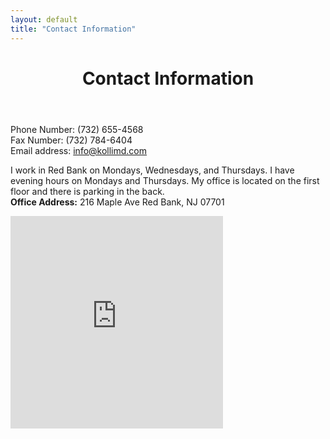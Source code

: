 ```yaml
---
layout: default
title: "Contact Information"
---
```


<header class="entry-header">
  <h1 class="entry-title">Contact Information</h1>
</header>
<p>Phone Number: (732) 655-4568<br/>
Fax Number: (732) 784-6404<br/>
Email address: <a href="mailto:info@kollimd.com" class="email">info@kollimd.com</a></p>
 
<p>I work in Red Bank on Mondays, Wednesdays, and Thursdays. I have evening hours on Mondays and Thursdays. My office is located on the first floor and there is parking in the back.<br/>
<span style="font-weight: bold;">Office Address:</span> 216 Maple Ave Red Bank, NJ 07701</p>

<div class="sites-embed-align-center-wrapping-on" style="">
  <div class="sites-embed-border-on sites-embed" style="width: 340px;">
    <div class="sites-embed-content sites-embed-type-map">
			<p><iframe title="216 Maple Ave" src="https://maps.google.com/maps?f=q&amp;source=s_q&amp;hl=en&amp;geocode=&amp;q=216+Maple+Ave+Red+Bank,+NJ+07701&amp;aq=&amp;sll=42.746632,-75.770041&amp;sspn=6.558247,10.667725&amp;ie=UTF8&amp;hq=&amp;hnear=216+Maple+Ave,+Red+Bank,+New+Jersey+07701&amp;t=m&amp;z=14&amp;ll=40.343608,-74.068467&amp;output=embed" frameborder="0" marginwidth="0" marginheight="0" scrolling="no" width="340" height="340"></iframe></p>
    </div>
  </div>
</div>


